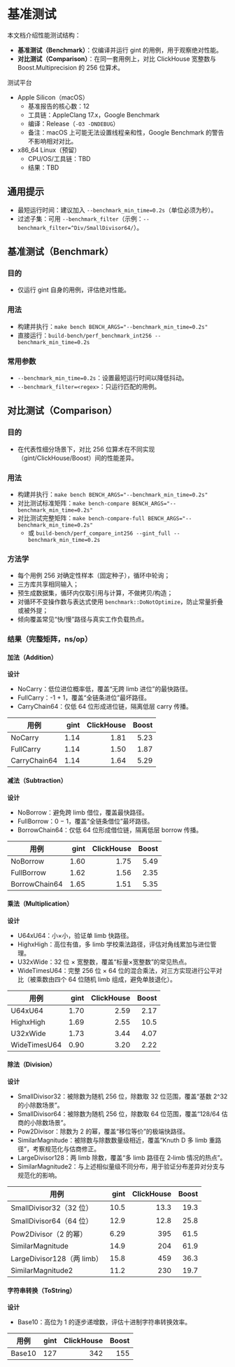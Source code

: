 # 基准测试

本文档介绍性能测试结构：
- **基准测试（Benchmark）**：仅编译并运行 gint 的用例，用于观察绝对性能。
- **对比测试（Comparison）**：在同一套用例上，对比 ClickHouse 宽整数与 Boost.Multiprecision 的 256 位算术。

测试平台
- Apple Silicon（macOS）
  - 基准报告的核心数：12
  - 工具链：AppleClang 17.x，Google Benchmark
  - 编译：Release（`-O3 -DNDEBUG`）
  - 备注：macOS 上可能无法设置线程亲和性，Google Benchmark 的警告不影响相对对比。
- x86_64 Linux（预留）
  - CPU/OS/工具链：TBD
  - 结果：TBD

## 通用提示
- 最短运行时间：建议加入 `--benchmark_min_time=0.2s`（单位必须为秒）。
- 过滤子集：可用 `--benchmark_filter`（示例：`--benchmark_filter=^Div/SmallDivisor64/`）。

## 基准测试（Benchmark）

### 目的
- 仅运行 gint 自身的用例，评估绝对性能。

### 用法
- 构建并执行：`make bench BENCH_ARGS="--benchmark_min_time=0.2s"`
- 直接运行：`build-bench/perf_benchmark_int256 --benchmark_min_time=0.2s`

### 常用参数
- `--benchmark_min_time=0.2s`：设置最短运行时间以降低抖动。
- `--benchmark_filter=<regex>`：只运行匹配的用例。

## 对比测试（Comparison）

### 目的
- 在代表性细分场景下，对比 256 位算术在不同实现（gint/ClickHouse/Boost）间的性能差异。

### 用法
- 构建并执行：`make bench BENCH_ARGS="--benchmark_min_time=0.2s"`
- 对比测试标准矩阵：`make bench-compare BENCH_ARGS="--benchmark_min_time=0.2s"`
- 对比测试完整矩阵：`make bench-compare-full BENCH_ARGS="--benchmark_min_time=0.2s"`
  - 或 `build-bench/perf_compare_int256 --gint_full --benchmark_min_time=0.2s`

### 方法学
- 每个用例 256 对确定性样本（固定种子），循环中轮询；
- 三方库共享相同输入；
- 预生成数据集，循环内仅取引用与计算，不做拷贝/构造；
- 对循环不变操作数与表达式使用 `benchmark::DoNotOptimize`，防止常量折叠或被外提；
- 倾向覆盖常见“快/慢”路径与真实工作负载热点。

### 结果（完整矩阵，ns/op）

#### 加法（Addition）

**设计**
- NoCarry：低位进位概率低，覆盖“无跨 limb 进位”的最快路径。
- FullCarry：-1 + 1，覆盖“全链条进位”最坏路径。
- CarryChain64：仅低 64 位形成进位链，隔离低层 carry 传播。

| 用例            | gint | ClickHouse | Boost |
| --------------- | ---: | ---------: | ----: |
| NoCarry         | 1.14 |       1.81 |  5.23 |
| FullCarry       | 1.14 |       1.50 |  1.87 |
| CarryChain64    | 1.14 |       1.64 |  5.29 |

#### 减法（Subtraction）

**设计**
- NoBorrow：避免跨 limb 借位，覆盖最快路径。
- FullBorrow：0 − 1，覆盖“全链条借位”最坏路径。
- BorrowChain64：仅低 64 位形成借位链，隔离低层 borrow 传播。

| 用例            | gint | ClickHouse | Boost |
| --------------- | ---: | ---------: | ----: |
| NoBorrow        | 1.60 |       1.75 |  5.49 |
| FullBorrow      | 1.62 |       1.56 |  2.35 |
| BorrowChain64   | 1.65 |       1.51 |  5.35 |

#### 乘法（Multiplication）

**设计**
- U64xU64：小×小，验证单 limb 快路径。
- HighxHigh：高位有值，多 limb 学校乘法路径，评估对角线累加与进位管理。
- U32xWide：32 位 × 宽整数，覆盖“标量×宽整数”的常见热点。
- WideTimesU64：完整 256 位 × 64 位的混合乘法，对三方实现进行公平对比（被乘数由四个 64 位随机 limb 组成，避免单肢退化）。

| 用例        | gint | ClickHouse | Boost |
| ----------- | ---: | ---------: | ----: |
| U64xU64     | 1.70 |       2.59 |  2.17 |
| HighxHigh   | 1.69 |       2.55 | 10.5  |
| U32xWide    | 1.73 |       3.44 |  4.07 |
| WideTimesU64| 0.90 |       3.20 |  2.22 |

#### 除法（Division）

**设计**
- SmallDivisor32：被除数为随机 256 位，除数取 32 位范围，覆盖“基数 2^32 的小除数场景”。
- SmallDivisor64：被除数为随机 256 位，除数取 64 位范围，覆盖“128/64 估商的小除数场景”。
- Pow2Divisor：除数为 2 的幂，覆盖“移位等价”的极端快路径。
- SimilarMagnitude：被除数与除数数量级相近，覆盖“Knuth D 多 limb 重路径”，考察规范化与估商修正。
- LargeDivisor128：两 limb 除数，覆盖“多 limb 路径在 2‑limb 情况的热点”。
- SimilarMagnitude2：与上述相似量级不同分布，用于验证分布差异对分支与规范化的影响。

| 用例                       | gint | ClickHouse | Boost |
| -------------------------- | ---: | ---------: | ----: |
| SmallDivisor32（32 位）    | 10.5 |       13.3 |  19.3 |
| SmallDivisor64（64 位）    | 12.9 |       12.8 |  25.8 |
| Pow2Divisor（2 的幂）      | 6.29 |        395 |  61.5 |
| SimilarMagnitude           | 14.9 |        204 |  61.9 |
| LargeDivisor128（两 limb） | 15.8 |        459 |  36.3 |
| SimilarMagnitude2          | 11.2 |        230 |  19.7 |


#### 字符串转换（ToString）

**设计**
- Base10：高位为 1 的逐步递增数，评估十进制字符串转换效率。

| 用例    | gint | ClickHouse | Boost |
| ------- | ---: | ---------: | ----: |
| Base10  | 127  |       342  |   155 |
